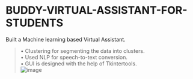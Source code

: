 # BUDDY-VIRTUAL-ASSISTANT-FOR-STUDENTS
 Built a Machine learning based Virtual Assistant.</br>
>• Clustering for segmenting the data into clusters.</br>
>• Used NLP for speech-to-text conversion.</br>
>• GUI is designed with the help of Tkintertools.</br>
![image](https://user-images.githubusercontent.com/66898304/183282978-bff43264-fb62-4215-a7c9-c48353c86e26.png)

